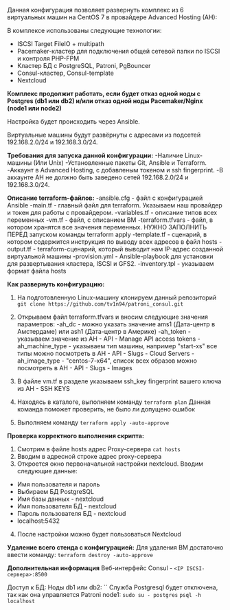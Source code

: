 Данная конфигурация позволяет развернуть комплекс из 6 виртуальных машин на CentOS 7 в провайдере Advanced Hosting (AH):

В комплексе использованы следующие технологии:
- ISCSI Target FileIO + multipath
- Pacemaker-кластер для подключения общей сетевой папки по ISCSI и контроля PHP-FPM
- Кластер БД с PostgreSQL, Patroni, PgBouncer
- Consul-кластер, Consul-template
- Nextcloud

**Комплекс продолжит работать, если будет отказ одной ноды с Postgres (db1 или db2) и/или отказ одной ноды Pacemaker/Nginx (node1 или node2)**

Настройка будет происходить через Ansible. 

Виртуальные машины будут развёрнуты с адресами из подсетей 192.168.2.0/24 и 192.168.3.0/24. 

**Требования для запуска данной конфигурации:** 
-Наличие Linux-машины (Или Unix)
-Установленные пакеты Git, Ansible и Terraform.
-Аккаунт в Advanced Hosting, c добавленым токеном и ssh fingerprint. 
-В аккаунте AH не должно быть заведено сетей 192.168.2.0/24 и 192.168.3.0/24.


**Описание terraform-файлов:**
-ansible.cfg - файл с конфигурацией Ansible
-main.tf - главный файл для terraform. Указываем наш провайдер и токен для работы с провайдером. 
-variables.tf - описание типов всех переменных
-vm.tf - файл, с описанием ВМ
-terraform.tfvars - файл, в котором хранятся все значения переменных. НУЖНО ЗАПОЛНИТЬ ПЕРЕД запуском команды terraform apply
-template.tf - сценарий, в котором содержится инструкция по выводу всех адресов в файл hosts
-output.tf - terraform-сценарий, который выводит нам IP-адрес созданной виртуальной машины
-provision.yml - Ansible-playbook для установки для развертывания кластера, ISCSI и GFS2.
-inventory.tpl - указываем формат файла hosts


**Как развернуть конфигурацию:** 
1) На подготовленную Linux-машину клонируем данный репозиторий `git clone https://github.com/tv1n94/patroni_consul.git`
2) Открываем файл terraform.tfvars и вносим следующие значения параметров:
  -ah_dc - можно указать значение ams1 (Дата-центр в Амстердаме) или ash1 (Дата-центр в Америке)
  -ah_token - указываем значение из AH - API - Manage API access tokens
  -ah_machine_type - указываем тип машины, например "start-xs" все типы можно посмотреть в  AH - API - Slugs - Cloud Servers
  -ah_image_type - "centos-7-x64", список всех образов можно посмотреть в AH - API - Slugs - Images

3) В файле vm.tf в разделе указываем ssh_key fingerprint вашего ключа из AH - SSH KEYS

4) Находясь в каталоге, выполняем команду `terraform plan` Данная команда поможет проверить, не было ли допущено ошибок

5) Выполняем команду `terraform apply -auto-approve`


**Проверка корректного выполнения скрипта:**
1) Смотрим в файле hosts адрес Proxy-сервера `cat hosts`
2) Вводим в адресной строке адрес proxy-сервера
3) Откроется окно первоначальной настройки nextcloud. Вводим следующие данные:
- Имя пользователя и пароль
- Выбираем БД PostgreSQL
- Имя базы данных - nextcloud
- Имя пользователя БД - nextcloud
- Пароль пользователя БД - nextcloud
- localhost:5432

4) После настройки можно будет пользоваться Nextcloud



**Удаление всего стенда с конфигурацией:**
Для удаления ВМ достаточно ввести команду: `terraform destroy -auto-approve`


**Дополнительная информация**
Веб-интерфейс Consul - `<IP ISCSI-сервера>:8500`

Доступ к БД:
Ноды db1 или db2: ``
Служба Postgresql будет отключена, так как она управляется Patroni
node1: 
`sudo su - postgres`
`psql -h localhost`